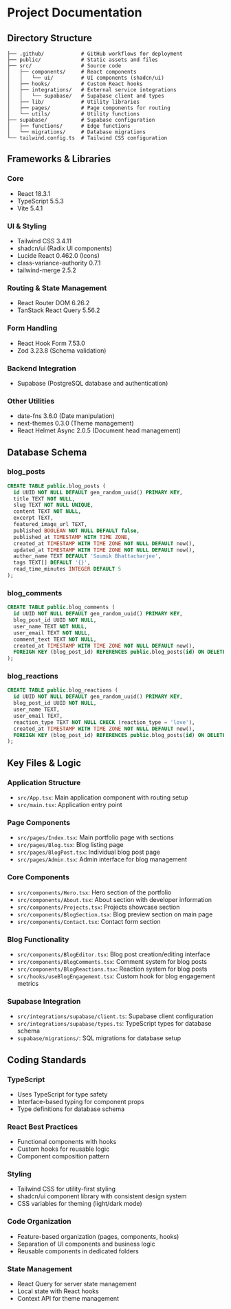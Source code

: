 # Project Documentation

## Directory Structure

```
├── .github/            # GitHub workflows for deployment
├── public/             # Static assets and files
├── src/                # Source code
│   ├── components/     # React components
│   │   └── ui/         # UI components (shadcn/ui)
│   ├── hooks/          # Custom React hooks
│   ├── integrations/   # External service integrations
│   │   └── supabase/   # Supabase client and types
│   ├── lib/            # Utility libraries
│   ├── pages/          # Page components for routing
│   └── utils/          # Utility functions
├── supabase/           # Supabase configuration
│   ├── functions/      # Edge functions
│   └── migrations/     # Database migrations
└── tailwind.config.ts  # Tailwind CSS configuration
```

## Frameworks & Libraries

### Core
- React 18.3.1
- TypeScript 5.5.3
- Vite 5.4.1

### UI & Styling
- Tailwind CSS 3.4.11
- shadcn/ui (Radix UI components)
- Lucide React 0.462.0 (Icons)
- class-variance-authority 0.7.1
- tailwind-merge 2.5.2

### Routing & State Management
- React Router DOM 6.26.2
- TanStack React Query 5.56.2

### Form Handling
- React Hook Form 7.53.0
- Zod 3.23.8 (Schema validation)

### Backend Integration
- Supabase (PostgreSQL database and authentication)

### Other Utilities
- date-fns 3.6.0 (Date manipulation)
- next-themes 0.3.0 (Theme management)
- React Helmet Async 2.0.5 (Document head management)

## Database Schema

### blog_posts
```sql
CREATE TABLE public.blog_posts (
  id UUID NOT NULL DEFAULT gen_random_uuid() PRIMARY KEY,
  title TEXT NOT NULL,
  slug TEXT NOT NULL UNIQUE,
  content TEXT NOT NULL,
  excerpt TEXT,
  featured_image_url TEXT,
  published BOOLEAN NOT NULL DEFAULT false,
  published_at TIMESTAMP WITH TIME ZONE,
  created_at TIMESTAMP WITH TIME ZONE NOT NULL DEFAULT now(),
  updated_at TIMESTAMP WITH TIME ZONE NOT NULL DEFAULT now(),
  author_name TEXT DEFAULT 'Soumik Bhattacharjee',
  tags TEXT[] DEFAULT '{}',
  read_time_minutes INTEGER DEFAULT 5
);
```

### blog_comments
```sql
CREATE TABLE public.blog_comments (
  id UUID NOT NULL DEFAULT gen_random_uuid() PRIMARY KEY,
  blog_post_id UUID NOT NULL,
  user_name TEXT NOT NULL,
  user_email TEXT NOT NULL,
  comment_text TEXT NOT NULL,
  created_at TIMESTAMP WITH TIME ZONE NOT NULL DEFAULT now(),
  FOREIGN KEY (blog_post_id) REFERENCES public.blog_posts(id) ON DELETE CASCADE
);
```

### blog_reactions
```sql
CREATE TABLE public.blog_reactions (
  id UUID NOT NULL DEFAULT gen_random_uuid() PRIMARY KEY,
  blog_post_id UUID NOT NULL,
  user_name TEXT,
  user_email TEXT,
  reaction_type TEXT NOT NULL CHECK (reaction_type = 'love'),
  created_at TIMESTAMP WITH TIME ZONE NOT NULL DEFAULT now(),
  FOREIGN KEY (blog_post_id) REFERENCES public.blog_posts(id) ON DELETE CASCADE
);
```

## Key Files & Logic

### Application Structure
- `src/App.tsx`: Main application component with routing setup
- `src/main.tsx`: Application entry point

### Page Components
- `src/pages/Index.tsx`: Main portfolio page with sections
- `src/pages/Blog.tsx`: Blog listing page
- `src/pages/BlogPost.tsx`: Individual blog post page
- `src/pages/Admin.tsx`: Admin interface for blog management

### Core Components
- `src/components/Hero.tsx`: Hero section of the portfolio
- `src/components/About.tsx`: About section with developer information
- `src/components/Projects.tsx`: Projects showcase section
- `src/components/BlogSection.tsx`: Blog preview section on main page
- `src/components/Contact.tsx`: Contact form section

### Blog Functionality
- `src/components/BlogEditor.tsx`: Blog post creation/editing interface
- `src/components/BlogComments.tsx`: Comment system for blog posts
- `src/components/BlogReactions.tsx`: Reaction system for blog posts
- `src/hooks/useBlogEngagement.tsx`: Custom hook for blog engagement metrics

### Supabase Integration
- `src/integrations/supabase/client.ts`: Supabase client configuration
- `src/integrations/supabase/types.ts`: TypeScript types for database schema
- `supabase/migrations/`: SQL migrations for database setup

## Coding Standards

### TypeScript
- Uses TypeScript for type safety
- Interface-based typing for component props
- Type definitions for database schema

### React Best Practices
- Functional components with hooks
- Custom hooks for reusable logic
- Component composition pattern

### Styling
- Tailwind CSS for utility-first styling
- shadcn/ui component library with consistent design system
- CSS variables for theming (light/dark mode)

### Code Organization
- Feature-based organization (pages, components, hooks)
- Separation of UI components and business logic
- Reusable components in dedicated folders

### State Management
- React Query for server state management
- Local state with React hooks
- Context API for theme management